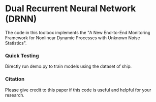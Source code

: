 # Dual Recurrent Neural Network (DRNN)


The code in this toolbox implements the "A New End-to-End Monitoring Framework for Nonlinear Dynamic Processes with Unknown Noise Statistics". 


### Quick Testing

Directly run demo.py to train models using the dataset of ship.

### Citation
Please give credit to this paper if this code is useful and helpful for your research.











